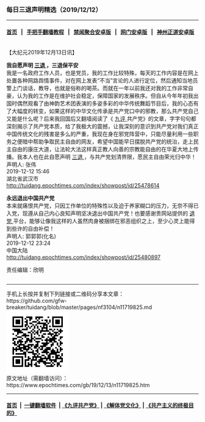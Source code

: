 ### 每日三退声明精选（2019/12/12）
------------------------

#### [首页](https://github.com/gfw-breaker/banned-news1/blob/master/README.md) &nbsp;&nbsp;|&nbsp;&nbsp; [手把手翻墙教程](https://github.com/gfw-breaker/guides/wiki) &nbsp;&nbsp;|&nbsp;&nbsp; [禁闻聚合安卓版](https://github.com/gfw-breaker/bn-android) &nbsp;&nbsp;|&nbsp;&nbsp; [网门安卓版](https://github.com/oGate2/oGate) &nbsp;&nbsp;|&nbsp;&nbsp; [神州正道安卓版](https://github.com/SzzdOgate/update) 



<div class="column" id="artbody" itemprop="articleBody">
 <!-- article content begin -->
 <p>
  【大纪元2019年12月13日讯】
 </p>
 <p>
  <strong>
   我自愿声明
   <a href="https://www.epochtimes.com/gb/tag/%E4%B8%89%E9%80%80.html">
    三退
   </a>
   ，三退保平安
  </strong>
  <br/>
  我是一名政府工作人员，也是党员，我的工作比较特殊，每天的工作内容是在网上处置各种网路舆情事件，对在网上发表“不当”言论的人进行定位，然后通知当地员警上门谈话，教导，也就是俗称的喝茶。而就在一年以前我还对我的工作非常自豪，认为我的工作是在维护社会稳定，保障国家的发展秩序。但自从今年年初我出国时偶然观看了由神韵艺术团表演的多姿多彩的中华传统舞蹈节目后，我的心态有了大幅度的转变，如果这样的中华文化传承是共产党口中的邪教，那么共产党自己又能是什么呢？后来我回国后又翻墙阅读了《
  <a href="https://www.epochtimes.com/gb/tag/%E4%B9%9D%E8%AF%84.html">
   九评
  </a>
  共产党》的文章，字字句句都深刻揭示了共产党本质，给了我极大的震撼，让我深刻的意识到共产党对我们真正中国传统文化的残害是多么的严重，我现在身在邪党阵营中，只能尽量利用一些职务之便暗中帮助争取民主自由的网友，希望中国能早日摆脱共产党的统治，走上民主自由的康庄大道，让法轮大法这样真正教人向善的宗教能自由的在华夏大地上传播。我本人也在此自愿声明
  <a href="https://www.epochtimes.com/gb/tag/%E4%B8%89%E9%80%80.html">
   三退
  </a>
  ，与共产党划清界限，愿民主自由荣光归中华！
  <br/>
  声明人: 张伟
  <br/>
  2019-12-12 15:46
  <br/>
  湖北省武汉市
  <br/>
  <a href="http://tuidang.epochtimes.com/index/showpost/id/25478614">
   http://tuidang.epochtimes.com/index/showpost/id/25478614
  </a>
 </p>
 <p>
  <strong>
   永远退出中国共产党
  </strong>
  <br/>
  本来就痛恨共产党，只因工作单位的特殊性以及迫于养家糊口的压力，无奈不得已入党，现遵从自己内心良知声明坚决退出中国共产党！也要感谢贵网站提供的
  <a href="https://www.epochtimes.com/gb/tag/%E9%80%80%E5%85%9A.html">
   退党
  </a>
  平台，能够让像我这样的人虽然肉身被捆绑在邪恶组织之上，至少心灵上能得到些许的自由补偿！
  <br/>
  声明人: 郭郭郭(化名)
  <br/>
  2019-12-12 23:24
  <br/>
  中国大陆
  <br/>
  <a href="http://tuidang.epochtimes.com/index/showpost/id/25480897">
   http://tuidang.epochtimes.com/index/showpost/id/25480897
  </a>
 </p>
 <p>
  责任编辑：欣明
 </p>
 <!-- article content end -->
 <div id="below_article_ad">
  <div id="below_article_ad_inner">
  </div>
 </div>
</div>

<hr/>
手机上长按并复制下列链接或二维码分享本文章：<br/>
https://github.com/gfw-breaker/tuidang/blob/master/pages/nf3104/n11719825.md <br/>
<a href='https://github.com/gfw-breaker/tuidang/blob/master/pages/nf3104/n11719825.md'><img src='https://github.com/gfw-breaker/tuidang/blob/master/pages/nf3104/n11719825.md.png'/></a> <br/>
原文地址（需翻墙访问）：https://www.epochtimes.com/gb/19/12/13/n11719825.htm


------------------------
#### [首页](https://github.com/gfw-breaker/banned-news/blob/master/README.md) &nbsp;|&nbsp; [一键翻墙软件](https://github.com/gfw-breaker/nogfw/blob/master/README.md) &nbsp;| [《九评共产党》](https://github.com/gfw-breaker/9ping.md/blob/master/README.md#九评之一评共产党是什么) | [《解体党文化》](https://github.com/gfw-breaker/jtdwh.md/blob/master/README.md) | [《共产主义的终极目的》](https://github.com/gfw-breaker/gczydzjmd.md/blob/master/README.md)


<img src='http://gfw-breaker.win/tuidang/pages/nf3104/n11719825.md' width='0px' height='0px'/>